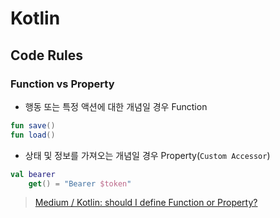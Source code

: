 # Kotlin

## Code Rules

### Function vs Property

- 행동 또는 특정 액션에 대한 개념일 경우 Function

```kotlin
fun save()
fun load()
```

- 상태 및 정보를 가져오는 개념일 경우 Property(`Custom Accessor`)

```kotlin
val bearer
	get() = "Bearer $token"
```

> [Medium / Kotlin: should I define Function or Property?](https://blog.kotlin-academy.com/kotlin-should-i-define-function-or-property-6786951da909)